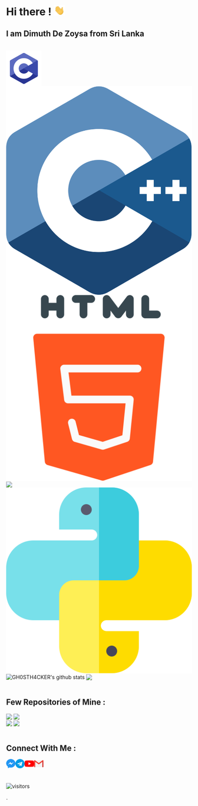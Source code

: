 # **Hi there !** <img src="https://github.com/GH0STH4CKER/GH0STH4CKER/blob/main/Assets/Hi.gif" width="29px">

<h2>I am Dimuth De Zoysa from Sri Lanka </h2>
</br>
<img align="center" src="https://github.com/GH0STH4CKER/GH0STH4CKER/blob/main/Assets/c-programming.svg" />
<img align="center" src="https://github.com/GH0STH4CKER/GH0STH4CKER/blob/main/Assets/c.svg" />
<img align="center" src="https://github.com/GH0STH4CKER/GH0STH4CKER/blob/main/Assets/html-5.svg" />
<img align="center" src="https://github.com/GH0STH4CKER/GH0STH4CKER/blob/main/Assets/vbbet.svg" />
<img align="center" src="https://github.com/GH0STH4CKER/GH0STH4CKER/blob/main/Assets/python.png" />

<div id="stats">
<img align="center" src="https://github-readme-stats.vercel.app/api?username=GH0STH4CKER&show_icons=true&theme=dark&line_height=27" alt="GH0STH4CKER's github stats"/>
<img align="center" src="https://github-readme-stats.vercel.app/api/top-langs/?username=GH0STH4CKER&theme=dark&hide_langs_below=1" />
</div>
</br>
<h2>Few Repositories of Mine :</h2>
<div id="two_repo">
<img align="center" src="https://github-readme-stats.vercel.app/api/pin/?username=GH0STH4CKER&repo=youtube_video_downloader&theme=dark">
<img align="center" src="https://github-readme-stats.vercel.app/api/pin/?username=GH0STH4CKER&repo=QR-monkey&theme=dark" >
</div>
<div id="two repo">
<img align="center" src="https://github-readme-stats.vercel.app/api/pin/?username=GH0STH4CKER&repo=TorrentSearch-Download&theme=dark" />
<img align="center" src="https://github-readme-stats.vercel.app/api/pin/?username=GH0STH4CKER&repo=Lan_IP_Scanner&theme=dark" />
</div>
</br>
<h2>Connect With Me :</h2>
<a href="https://m.me/dimuth92">
  <img align="left" alt="Messenger" width="5%" src="https://github.com/GH0STH4CKER/GH0STH4CKER/blob/main/Assets/messenger.svg" />
</a> &nbsp;&nbsp;
<a href="t.me/Dimuth92">
  <img align="left" alt="Telegram" width="5%" src="https://github.com/GH0STH4CKER/GH0STH4CKER/blob/main/Assets/telegram.svg" />
</a> &nbsp;&nbsp;
<a href="https://www.youtube.com/c/DimuthSakyaDeZoysa92">
  <img align="left" alt="Youtube" width=5%" src="https://github.com/GH0STH4CKER/GH0STH4CKER/blob/main/Assets/youtube.svg" />
</a> &nbsp;&nbsp;
<a href="mailto:dimuthsakya@protonmail.com">
  <img align="left" alt="Gmail" width="5%" src="https://github.com/GH0STH4CKER/GH0STH4CKER/blob/main/Assets/gmail.svg" />
</a>

</br></br>
![visitors](https://visitor-badge.laobi.icu/badge?page_id=GH0STH4CKER.visitor-badge)

<!--
**GH0STH4CKER/GH0STH4CKER** is a ✨ _special_ ✨ repository because its `README.md` (this file) appears on your GitHub profile.

Here are some ideas to get you started:

- 🔭 I’m currently working on ...
- 🌱 I’m currently learning ...
- 👯 I’m looking to collaborate on ...
- 🤔 I’m looking for help with ...
- 💬 Ask me about ...
- 📫 How to reach me: ...
- 😄 Pronouns: ...
- ⚡ Fun fact: ....
-->
.

